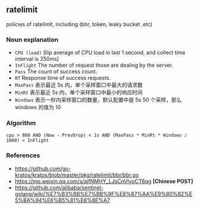 ## ratelimit
policies of ratelimit, including (bbr, token, leaky bucket .etc)

### Noun explanation

* `CPU (load)` Slip average of CPU load in last 1 second, and collect time interval is 250ms]
* `InFlight` The number of request those are dealing by the server.
* `Pass` The count of success count.
* `RT` Response time of success requests.
* `MaxPass` 表示最近 5s 内，单个采样窗口中最大的请求数
* `MinRt` 表示最近 5s 内，单个采样窗口中最小的响应时间
* `Windows` 表示一秒内采样窗口的数量，默认配置中是 5s 50 个采样，那么 windows 的值为 10

### Algorithm

`cpu > 800 AND (Now - PrevDrop) < 1s AND (MaxPass * MinRt * Windows / 1000) < InFlight`

### References

* https://github.com/go-kratos/kratos/blob/master/pkg/ratelimit/bbr/bbr.go
* https://mp.weixin.qq.com/s/ajfNMHY_LJsCnVlyoCT6qg **[Chinese POST]**
* https://github.com/alibaba/sentinel-golang/wiki/%E7%B3%BB%E7%BB%9F%E8%87%AA%E9%80%82%E5%BA%94%E6%B5%81%E6%8E%A7